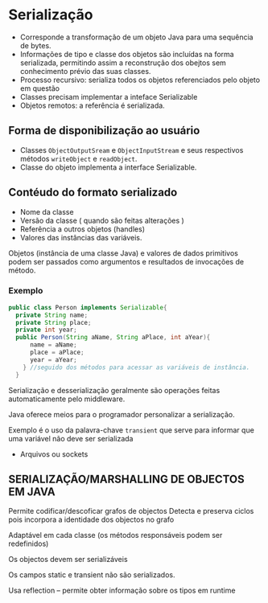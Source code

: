 # Serialização 

- Corresponde a transformação de um objeto Java para uma sequência de bytes.
- Informações de tipo e classe dos objetos são incluídas na forma serializada, permitindo assim a reconstrução dos obejtos sem conhecimento prévio das suas classes.
- Processo recursivo: serializa todos os objetos referenciados pelo objeto em questão
- Classes precisam implementar a inteface Serializable
- Objetos remotos: a referência é serializada.

## Forma de disponibilização ao usuário
  - Classes `ObjectOutputSream` e `ObjectInputStream` e seus respectivos métodos `writeObject` e `readObject`.
  - Classe do objeto implementa a interface Serializable.

## Contéudo do formato serializado
  - Nome da classe
  - Versão da classe ( quando são feitas alterações ) 
  - Referência a outros objetos (handles)
  - Valores das instâncias das variáveis.

Objetos (instância de uma classe Java) e valores de dados primitivos podem ser passados como argumentos e resultados de invocações de método.

### Exemplo 
  ```java
  public class Person implements Serializable{
    private String name;
    private String place;
    private int year;
    public Person(String aName, String aPlace, int aYear){
        name = aName;
        place = aPlace;
        year = aYear;
      } //seguido dos métodos para acessar as variáveis de instância.
    }
  ```
Serialização e desserialização geralmente são operações feitas automaticamente pelo middleware.

Java oferece meios para o programador personalizar a serialização.

Exemplo é o uso da palavra-chave `transient` que serve para informar que uma variável não deve ser serializada
  - Arquivos ou sockets

## SERIALIZAÇÃO/MARSHALLING DE OBJECTOS EM JAVA

Permite codificar/descoficar grafos de objectos
    Detecta e preserva ciclos pois incorpora a identidade dos objectos no grafo

Adaptável em cada classe (os métodos responsáveis podem ser redefinidos) 

Os objectos devem ser serializáveis

Os campos static e transient não são serializados.

Usa reflection – permite obter informação sobre os tipos em runtime
